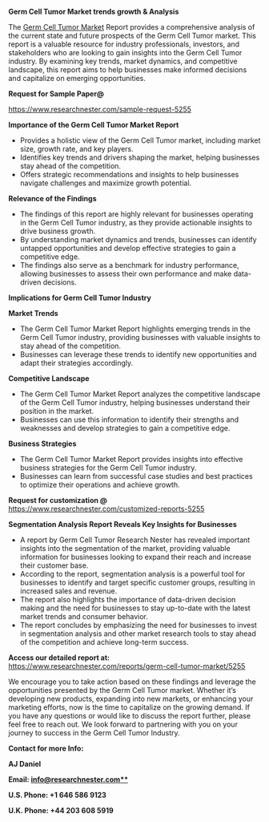 ﻿<a name="_hlk169704084"></a><a name="_hlk168649135"></a><a name="_hlk167721000"></a>**Germ Cell Tumor Market trends growth & Analysis**

The [Germ Cell Tumor Market](https://www.researchnester.com/reports/germ-cell-tumor-market/5255) Report provides a comprehensive analysis of the current state and future prospects of the Germ Cell Tumor market. This report is a valuable resource for industry professionals, investors, and stakeholders who are looking to gain insights into the Germ Cell Tumor industry. By examining key trends, market dynamics, and competitive landscape, this report aims to help businesses make informed decisions and capitalize on emerging opportunities.

**Request for Sample Paper@**

<https://www.researchnester.com/sample-request-5255>

**Importance of the Germ Cell Tumor Market Report**

- Provides a holistic view of the Germ Cell Tumor market, including market size, growth rate, and key players.
- Identifies key trends and drivers shaping the market, helping businesses stay ahead of the competition.
- Offers strategic recommendations and insights to help businesses navigate challenges and maximize growth potential.

**Relevance of the Findings**	

- The findings of this report are highly relevant for businesses operating in the Germ Cell Tumor industry, as they provide actionable insights to drive business growth.
- By understanding market dynamics and trends, businesses can identify untapped opportunities and develop effective strategies to gain a competitive edge.
- The findings also serve as a benchmark for industry performance, allowing businesses to assess their own performance and make data-driven decisions.

**Implications for Germ Cell Tumor  Industry**

**Market Trends**

- The Germ Cell Tumor Market Report highlights emerging trends in the Germ Cell Tumor industry, providing businesses with valuable insights to stay ahead of the competition.
- Businesses can leverage these trends to identify new opportunities and adapt their strategies accordingly.

**Competitive Landscape**

- The Germ Cell Tumor Market Report analyzes the competitive landscape of the Germ Cell Tumor industry, helping businesses understand their position in the market.
- Businesses can use this information to identify their strengths and weaknesses and develop strategies to gain a competitive edge.

**Business Strategies**

- The Germ Cell Tumor Market Report provides insights into effective business strategies for the Germ Cell Tumor industry.
- Businesses can learn from successful case studies and best practices to optimize their operations and achieve growth.

**Request for customization @** <https://www.researchnester.com/customized-reports-5255>

**Segmentation Analysis Report Reveals Key Insights for Businesses**

- A report by Germ Cell Tumor Research Nester has revealed important insights into the segmentation of the market, providing valuable information for businesses looking to expand their reach and increase their customer base.
- According to the report, segmentation analysis is a powerful tool for businesses to identify and target specific customer groups, resulting in increased sales and revenue.
- The report also highlights the importance of data-driven decision making and the need for businesses to stay up-to-date with the latest market trends and consumer behavior.
- The report concludes by emphasizing the need for businesses to invest in segmentation analysis and other market research tools to stay ahead of the competition and achieve long-term success.

**Access our detailed report at:** <https://www.researchnester.com/reports/germ-cell-tumor-market/5255>

We encourage you to take action based on these findings and leverage the opportunities presented by the Germ Cell Tumor market. Whether it’s developing new products, expanding into new markets, or enhancing your marketing efforts, now is the time to capitalize on the growing demand. If you have any questions or would like to discuss the report further, please feel free to reach out. We look forward to partnering with you on your journey to success in the Germ Cell Tumor Industry.

**Contact for more Info:**

**AJ Daniel**

**Email: [info@researchnester.com**](mailto:info@researchnester.com)**

**U.S. Phone: +1 646 586 9123**

**U.K. Phone: +44 203 608 5919**



